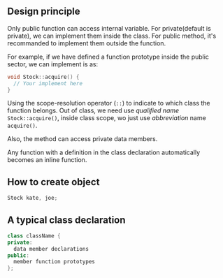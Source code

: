 ## Design principle
Only public function can access internal variable. For private(default is private), we can implement them inside the class. For public method, it's recommanded to implement them outside the function.

For example, if we have defined a function prototype inside the public sector, we can implement is as:
```c++
void Stock::acquire() {
  // Your implement here
}
```
Using the scope-resolution operator (`::`) to indicate to which class the function belongs. Out of class, we need use *qualified name* `Stock::acquire()`, inside class scope, wo just use *abbreviation* name `acquire()`.

Also, the method can access private data members.

Any function with a definition in the class declaration automatically becomes an inline function.

## How to create object
```c++
Stock kate, joe;
```

## A typical class declaration
```c++
class className { 
private:
  data member declarations 
public:
  member function prototypes 
};
```